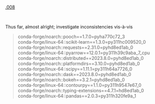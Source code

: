<br>

[.008](./registry/.008/README.md)

<br>

Thus far, almost alright; investigate inconsistencies vis-à-vis

> conda-forge/noarch::pooch==1.7.0=pyha770c72_3 <br>
 conda-forge/linux-64::scikit-learn==1.3.0=py311hc009520_0 <br>
 conda-forge/noarch::requests==2.31.0=pyhd8ed1ab_0 <br>
 conda-forge/linux-64::pyarrow==12.0.1=py311h39c9aba_7_cpu <br>
 conda-forge/noarch::distributed==2023.8.0=pyhd8ed1ab_0 <br>
 conda-forge/noarch::platformdirs==3.10.0=pyhd8ed1ab_0 <br>
 conda-forge/linux-64::scipy==1.11.1=py311h64a7726_0 <br>
 conda-forge/noarch::dask==2023.8.0=pyhd8ed1ab_0 <br>
 conda-forge/noarch::bokeh==3.2.1=pyhd8ed1ab_0 <br>
 conda-forge/linux-64::contourpy==1.1.0=py311h9547e67_0 <br>
 conda-forge/noarch::typing-extensions==4.7.1=hd8ed1ab_0 <br>
 conda-forge/linux-64::pandas==2.0.3=py311h320fe9a_1

<br>
<br>

<br>
<br>

<br>
<br>

<br>
<br>